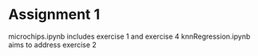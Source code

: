 # Assignment 1

microchips.ipynb includes exercise 1 and exercise 4
knnRegression.ipynb aims to address exercise 2
